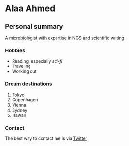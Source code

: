 # Alaa Ahmed

## Personal summary

A microbiologist with expertise in NGS and scientific writing

### Hobbies

- Reading, especially *sci-fi* 
- Traveling
- Working out

### Dream destinations

1. Tokyo
2. Copenhagen
3. Vienna
4. Sydney
5. Hawaii

### Contact

The best way to contact me is via [Twitter](https://twitter.com/TheMicrobio)
